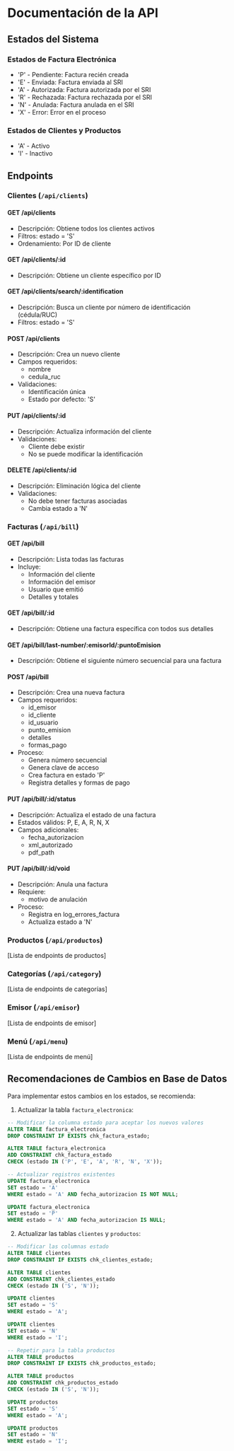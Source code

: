 # Documentación de la API

## Estados del Sistema

### Estados de Factura Electrónica
- 'P' - Pendiente: Factura recién creada
- 'E' - Enviada: Factura enviada al SRI
- 'A' - Autorizada: Factura autorizada por el SRI
- 'R' - Rechazada: Factura rechazada por el SRI
- 'N' - Anulada: Factura anulada en el SRI
- 'X' - Error: Error en el proceso

### Estados de Clientes y Productos
- 'A' - Activo
- 'I' - Inactivo

## Endpoints

### Clientes (`/api/clients`)

#### GET /api/clients
- Descripción: Obtiene todos los clientes activos
- Filtros: estado = 'S'
- Ordenamiento: Por ID de cliente

#### GET /api/clients/:id 
- Descripción: Obtiene un cliente específico por ID

#### GET /api/clients/search/:identification
- Descripción: Busca un cliente por número de identificación (cédula/RUC)
- Filtros: estado = 'S'

#### POST /api/clients
- Descripción: Crea un nuevo cliente
- Campos requeridos:
  - nombre
  - cedula_ruc
- Validaciones:
  - Identificación única
  - Estado por defecto: 'S'

#### PUT /api/clients/:id
- Descripción: Actualiza información del cliente
- Validaciones:
  - Cliente debe existir
  - No se puede modificar la identificación

#### DELETE /api/clients/:id
- Descripción: Eliminación lógica del cliente
- Validaciones:
  - No debe tener facturas asociadas
  - Cambia estado a 'N'

### Facturas (`/api/bill`)

#### GET /api/bill
- Descripción: Lista todas las facturas
- Incluye:
  - Información del cliente
  - Información del emisor
  - Usuario que emitió
  - Detalles y totales

#### GET /api/bill/:id
- Descripción: Obtiene una factura específica con todos sus detalles

#### GET /api/bill/last-number/:emisorId/:puntoEmision
- Descripción: Obtiene el siguiente número secuencial para una factura

#### POST /api/bill
- Descripción: Crea una nueva factura
- Campos requeridos:
  - id_emisor
  - id_cliente
  - id_usuario
  - punto_emision
  - detalles
  - formas_pago
- Proceso:
  - Genera número secuencial
  - Genera clave de acceso
  - Crea factura en estado 'P'
  - Registra detalles y formas de pago

#### PUT /api/bill/:id/status
- Descripción: Actualiza el estado de una factura
- Estados válidos: P, E, A, R, N, X
- Campos adicionales:
  - fecha_autorizacion
  - xml_autorizado
  - pdf_path

#### PUT /api/bill/:id/void
- Descripción: Anula una factura
- Requiere:
  - motivo de anulación
- Proceso:
  - Registra en log_errores_factura
  - Actualiza estado a 'N'

### Productos (`/api/productos`)

[Lista de endpoints de productos]

### Categorías (`/api/category`)

[Lista de endpoints de categorías]

### Emisor (`/api/emisor`)

[Lista de endpoints de emisor]

### Menú (`/api/menu`)

[Lista de endpoints de menú]

## Recomendaciones de Cambios en Base de Datos

Para implementar estos cambios en los estados, se recomienda:

1. Actualizar la tabla `factura_electronica`:
```sql
-- Modificar la columna estado para aceptar los nuevos valores
ALTER TABLE factura_electronica 
DROP CONSTRAINT IF EXISTS chk_factura_estado;

ALTER TABLE factura_electronica
ADD CONSTRAINT chk_factura_estado 
CHECK (estado IN ('P', 'E', 'A', 'R', 'N', 'X'));

-- Actualizar registros existentes
UPDATE factura_electronica 
SET estado = 'A' 
WHERE estado = 'A' AND fecha_autorizacion IS NOT NULL;

UPDATE factura_electronica 
SET estado = 'P' 
WHERE estado = 'A' AND fecha_autorizacion IS NULL;
```

2. Actualizar las tablas `clientes` y `productos`:
```sql
-- Modificar las columnas estado
ALTER TABLE clientes 
DROP CONSTRAINT IF EXISTS chk_clientes_estado;

ALTER TABLE clientes
ADD CONSTRAINT chk_clientes_estado 
CHECK (estado IN ('S', 'N'));

UPDATE clientes 
SET estado = 'S' 
WHERE estado = 'A';

UPDATE clientes 
SET estado = 'N' 
WHERE estado = 'I';

-- Repetir para la tabla productos
ALTER TABLE productos 
DROP CONSTRAINT IF EXISTS chk_productos_estado;

ALTER TABLE productos
ADD CONSTRAINT chk_productos_estado 
CHECK (estado IN ('S', 'N'));

UPDATE productos 
SET estado = 'S' 
WHERE estado = 'A';

UPDATE productos 
SET estado = 'N' 
WHERE estado = 'I';
```
